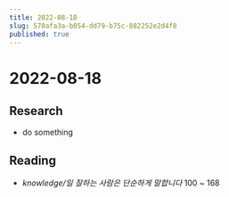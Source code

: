 ```yaml
---
title: 2022-08-18
slug: 570afa3a-b054-dd79-b75c-882252e2d4f8
published: true
---
```


# 2022-08-18

## Research

* do something

## Reading

* *knowledge/일 잘하는 사람은 단순하게 말합니다* 100 ~ 168
